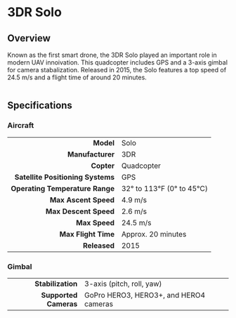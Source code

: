 # 3DR Solo

## Overview

Known as the first smart drone, the 3DR Solo played an important role in modern UAV innoivation.  This quadcopter includes GPS and a 3-axis gimbal for camera stabalization.  Released in 2015, the Solo features a top speed of 24.5 m/s and a flight time of around 20 minutes.

<figure><img src="../../.gitbook/assets/image (91).png" alt=""><figcaption></figcaption></figure>

## Specifications

### Aircraft

|                                   |                         |
| --------------------------------: | ----------------------- |
|                         **Model** | Solo                    |
|                  **Manufacturer** | 3DR                     |
|                        **Copter** | Quadcopter              |
| **Satellite Positioning Systems** | GPS                     |
|   **Operating Temperature Range** | 32° to 113℉ (0° to 45℃) |
|              **Max Ascent Speed** | 4.9 m/s                 |
|             **Max Descent Speed** | 2.6 m/s                 |
|                     **Max Speed** | 24.5 m/s                |
|               **Max Flight Time** | Approx. 20 minutes      |
|                      **Released** | 2015                    |

### Gimbal

|                       |                                        |
| --------------------: | -------------------------------------- |
|     **Stabilization** | 3-axis (pitch, roll, yaw)              |
| **Supported Cameras** | GoPro HERO3, HERO3+, and HERO4 cameras |
